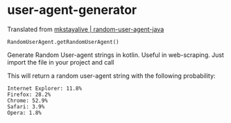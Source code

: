 # user-agent-generator
Translated from [mkstayalive | random-user-agent-java](https://github.com/mkstayalive/random-user-agent-java)
```
RandomUserAgent.getRandomUserAgent()
```

Generate Random User-agent strings in kotlin. Useful in web-scraping.
Just import the file in your project and call

This will return a random user-agent string with the following probability:
```
Internet Explorer: 11.8%
Firefox: 28.2%
Chrome: 52.9%
Safari: 3.9%
Opera: 1.8%
```